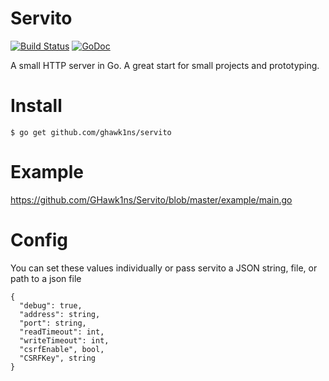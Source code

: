 # Servito
[![Build Status](https://travis-ci.org/GHawk1ns/Servito.svg?branch=master)](https://travis-ci.org/GHawk1ns/Servito)
[![GoDoc](https://godoc.org/github.com/ghawk1ns/Servito?status.svg)](https://godoc.org/github.com/ghawk1ns/Servito)

A small HTTP server in Go. A great start for small projects and prototyping.

# Install
~~~~
$ go get github.com/ghawk1ns/servito
~~~~


# Example
https://github.com/GHawk1ns/Servito/blob/master/example/main.go

# Config
You can set these values individually or pass servito a JSON string, file, or path to a json file
~~~
{
  "debug": true,
  "address": string,
  "port": string,
  "readTimeout": int,
  "writeTimeout": int,
  "csrfEnable", bool,
  "CSRFKey", string
}
~~~
